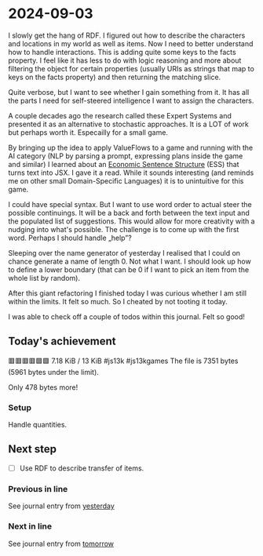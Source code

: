<!--
SPDX-FileCopyrightText: 2024 André Jaenisch

SPDX-License-Identifier: AGPL-3.0-or-later
-->

# 2024-09-03

I slowly get the hang of RDF. I figured out how to describe the characters and
locations in my world as well as items. Now I need to better understand how to
handle interactions. This is adding quite some keys to the facts property.
I feel like it has less to do with logic reasoning and more about filtering the
object for certain properties (usually URIs as strings that map to keys on the
facts property) and then returning the matching slice.

Quite verbose, but I want to see whether I gain something from it. It has all
the parts I need for self-steered intelligence I want to assign the characters.

A couple decades ago the research called these Expert Systems and presented it
as an alternative to stochastic approaches. It is a LOT of work but perhaps
worth it. Especailly for a small game.

By bringing up the idea to apply ValueFlows to a game and running with the AI
category (NLP by parsing a prompt, expressing plans inside the game and
similar) I learned about an [Economic Sentence Structure][ess] (ESS) that turns
text into JSX. I gave it a read. While it sounds interesting (and reminds me
on other small Domain-Specific Languages) it is to unintuitive for this game.

I could have special syntax. But I want to use word order to actual steer the
possible continuings. It will be a back and forth between the text input and
the populated list of suggestions. This would allow for more creativity with
a nudging into what's possible. The challenge is to come up with the first
word. Perhaps I should handle „help”?

Sleeping over the name generator of yesterday I realised that I could on chance
generate a name of length 0. Not what I want. I should look up how to define
a lower boundary (that can be 0 if I want to pick an item from the whole list
by random).

After this giant refactoring I finished today I was curious whether I am still
within the limits. It felt so much. So I cheated by not tooting it today.

I was able to check off a couple of todos within this journal. Felt so good!

## Today's achievement

🟥🟥🟥🟥🟩🟩 7.18 KiB / 13 KiB #js13k #js13kgames
The file is 7351 bytes (5961 bytes under the limit).

Only 478 bytes more!

### Setup

Handle quantities.

## Next step

- [ ] Use RDF to describe transfer of items.

### Previous in line

See journal entry from [yesterday][yesterday]

### Next in line

See journal entry from [tomorrow][tomorrow]

[ess]: https://hackmd.io/@Ogd5UcCCRgiyKDAabQOHwQ/S1Mm-WKOX?type=view
[tomorrow]: ./2024-09-04.md
[yesterday]: ./2024-09-02.md
